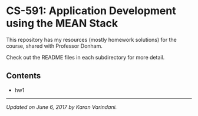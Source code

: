 # CS-591: Application Development using the MEAN Stack
This repository has my resources (mostly homework solutions) for the course, shared with Professor Donham.

Check out the README files in each subdirectory for more detail.

## Contents
* hw1

----
_Updated on June 6, 2017 by Karan Varindani._
